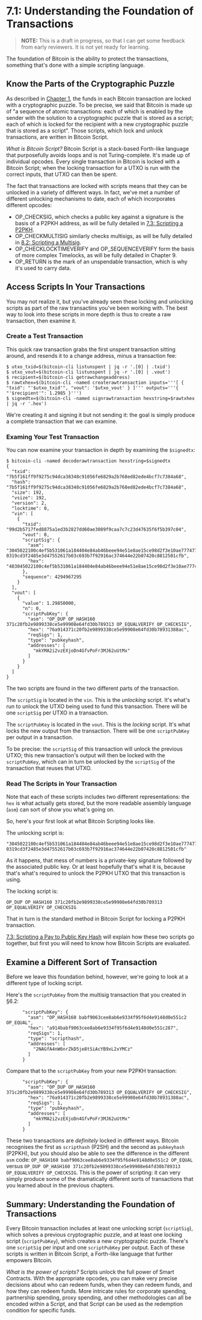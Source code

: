 # 7.1: Understanding the Foundation of Transactions

> **NOTE:** This is a draft in progress, so that I can get some feedback from early reviewers. It is not yet ready for learning.

The foundation of Bitcoin is the ability to protect the transactions, something that's done with a simple scripting language.

## Know the Parts of the Cryptographic Puzzle

As described in [Chapter 1](1_0_Introducing_Bitcoin.md), the funds in each Bitcoin transaction are locked with a cryptographic puzzle. To be precise, we said that Bitcoin is made up of "a sequence of atomic transactions: each of which is enabled by the sender with the solution to a cryptographic puzzle that is stored as a script; each of which is locked for the recipient with a new cryptographic puzzle that is stored as a script". Those scripts, which lock and unlock transactions, are written in Bitcoin Script.

_What is Bitcoin Script?_ Bitcoin Script is a stack-based Forth-like language that purposefully avoids loops and is not Turing-complete. It's made up of individual opcodes. Every single transaction in Bitcoin is locked with a Bitcoin Script; when the locking transaction for a UTXO is run with the correct inputs, that UTXO can then be spent.

The fact that transactions are locked with scripts means that they can be unlocked in a variety of different ways. In fact, we've met a number of different unlocking mechanisms to date, each of which incorporates different opcodes:

   * OP_CHECKSIG, which checks a public key against a signature is the basis of a P2PKH address, as will be fully detailed in [7.3: Scripting a P2PKH](7_3_Scripting_a_P2PKH.md).
   * OP_CHECKMULTISIG similarly checks multisigs, as will be fully detailed in [8.2: Scripting a Multisig](8_2_Creating_Multisig_Scripts.md).
   * OP_CHECKLOCKTIMEVERIFY and OP_SEQUENCEVERIFY form the basis of more complex Timelocks, as will be fully detailed in Chapter 9.
   * OP_RETURN is the mark of an unspendable transaction, which is why it's used to carry data.

## Access Scripts In Your Transactions

You may not realize it, but you've already seen these locking and unlocking scripts as part of the raw transactins you've been working with. The best way to look into these scripts in more depth is thus to create a raw transaction, then examine it.

### Create a Test Transaction

This quick raw transaction grabs the first unspent transaction sitting around, and resends it to a change address, minus a transaction fee:
```
$ utxo_txid=$(bitcoin-cli listunspent | jq -r '.[0] | .txid') 
$ utxo_vout=$(bitcoin-cli listunspent | jq -r '.[0] | .vout')
$ recipient=$(bitcoin-cli getrawchangeaddress)
$ rawtxhex=$(bitcoin-cli -named createrawtransaction inputs='''[ { "txid": "'$utxo_txid'", "vout": '$utxo_vout' } ]''' outputs='''{ "'$recipient'": 1.2985 }''')
$ signedtx=$(bitcoin-cli -named signrawtransaction hexstring=$rawtxhex | jq -r '.hex')
```
We're creating it and signing it but not sending it: the goal is simply produce a complete transaction that we can examine.

### Examing Your Test Transaction

You can now examine your transaction in depth by examining the `$signedtx`:
```
$ bitcoin-cli -named decoderawtransaction hexstring=$signedtx
{
  "txid": "7b5f161ff9f9275c94dca38348c91056fe6829a2b768ed82ede4bcf7c7384a68",
  "hash": "7b5f161ff9f9275c94dca38348c91056fe6829a2b768ed82ede4bcf7c7384a68",
  "size": 192,
  "vsize": 192,
  "version": 2,
  "locktime": 0,
  "vin": [
    {
      "txid": "99d2b5717fed8875a1ed3b2827dd60ae3089f9caa7c7c23d47635f6f5b397c04",
      "vout": 0,
      "scriptSig": {
        "asm": "3045022100c4ef5b531061a184404e84ab46beee94e51e8ae15ce98d2f3e10ae7774772ffd02203c546c399c4dc1d6eea692f73bb3fff490ea2e98fe300ac6a11840c7d52b6166[ALL] 0319cd3f2485e3d47552617b03c693b7f92916ac374644e22b07420c8812501cfb",
        "hex": "483045022100c4ef5b531061a184404e84ab46beee94e51e8ae15ce98d2f3e10ae7774772ffd02203c546c399c4dc1d6eea692f73bb3fff490ea2e98fe300ac6a11840c7d52b616601210319cd3f2485e3d47552617b03c693b7f92916ac374644e22b07420c8812501cfb"
      },
      "sequence": 4294967295
    }
  ],
  "vout": [
    {
      "value": 1.29850000,
      "n": 0,
      "scriptPubKey": {
        "asm": "OP_DUP OP_HASH160 371c20fb2e9899338ce5e99908e64fd30b789313 OP_EQUALVERIFY OP_CHECKSIG",
        "hex": "76a914371c20fb2e9899338ce5e99908e64fd30b78931388ac",
        "reqSigs": 1,
        "type": "pubkeyhash",
        "addresses": [
          "mkYMA2i2vzEXjoDn4GfvPoFr3MJ62uUtMx"
        ]
      }
    }
  ]
}
```
The two scripts are found in the two different parts of the transaction.

The `scriptSig` is located in the `vin`. This is the _unlocking_ script. It's what's run to unlock the UTXO being used to fund this transaction. There will be one `scriptSig` per UTXO in a transaction.

The `scriptPubKey` is located in the `vout`. This is the _locking_ script. It's what locks the new output from the transaction. There will be one `scriptPubKey` per output in a transaction.

To be precise: the `scriptSig` of this transaction will unlock the previous UTXO; this new transaction's output will then be locked with the `scriptPubKey`, which can in turn be unlocked by the `scriptSig` of the transaction that reuses that UTXO.

### Read The Scripts in Your Transaction

Note that each of these scripts includes two different representations: the `hex` is what actually gets stored, but the more readable assembly language (`asm`) can sort of show you what's going on.

So, here's your first look at what Bitcoin Scripting looks like.

The unlocking script is:
```
"3045022100c4ef5b531061a184404e84ab46beee94e51e8ae15ce98d2f3e10ae7774772ffd02203c546c399c4dc1d6eea692f73bb3fff490ea2e98fe300ac6a11840c7d52b6166[ALL] 0319cd3f2485e3d47552617b03c693b7f92916ac374644e22b07420c8812501cfb"
```
As it happens, that mess of numbers is a private-key signature followed by the associated public key. Or at least hopefully that's what it is, because that's what's required to unlock the P2PKH UTXO that this transaction is using.

The locking script is:
```
OP_DUP OP_HASH160 371c20fb2e9899338ce5e99908e64fd30b789313 OP_EQUALVERIFY OP_CHECKSIG
```
That in turn is the standard method in Bitcoin Script for locking a P2PKH transaction.

[7.3: Scripting a Pay to Public Key Hash](7_3_Scripting_a_Pay_to_Public_Key_Hash.md) will explain how these two scripts go together, but first you will need to know how Bitcoin Scripts are evaluated.

## Examine a Different Sort of Transaction

Before we leave this foundation behind, however, we're going to look at a different type of locking script. 

Here's the `scriptPubKey` from the multisig transaction that you created in §6.2: 
```
      "scriptPubKey": {
        "asm": "OP_HASH160 babf9063cee8ab6e9334f95f6d4e9148d0e551c2 OP_EQUAL",
        "hex": "a914babf9063cee8ab6e9334f95f6d4e9148d0e551c287",
        "reqSigs": 1,
        "type": "scripthash",
        "addresses": [
          "2NAGfA4nW6nrZkD5je8tSiAcYB9xL2xYMCz"
        ]
      }
```

Compare that to the `scriptPubKey` from your new P2PKH transaction:
```
      "scriptPubKey": {
        "asm": "OP_DUP OP_HASH160 371c20fb2e9899338ce5e99908e64fd30b789313 OP_EQUALVERIFY OP_CHECKSIG",
        "hex": "76a914371c20fb2e9899338ce5e99908e64fd30b78931388ac",
        "reqSigs": 1,
        "type": "pubkeyhash",
        "addresses": [
          "mkYMA2i2vzEXjoDn4GfvPoFr3MJ62uUtMx"
        ]
      }
```

These two transactions are _definitely_ locked in different ways. Bitcoin recognises the first as `scripthash` (P2SH) and the second as `pubkeyhash` (P2PKH), but you should also be able to see the difference in the different `asm` code: `OP_HASH160 babf9063cee8ab6e9334f95f6d4e9148d0e551c2 OP_EQUAL` versus `OP_DUP OP_HASH160 371c20fb2e9899338ce5e99908e64fd30b789313 OP_EQUALVERIFY OP_CHECKSIG`. This is the power of scripting: it can very simply produce some of the dramatically different sorts of transactions that you learned about in the previous chapters.

## Summary: Understanding the Foundation of Transactions

Every Bitcoin transaction includes at least one unlocking script (`scriptSig`), which solves a previous cryptographic puzzle, and at least one locking script (`scriptPubKey`), which creates a new cryptographic puzzle. There's one `scriptSig` per input and one `scriptPubKey` per output. Each of these scripts is written in Bitcoin Script, a Forth-like language that further empowers Bitcoin.

_What is the power of scripts?_ Scripts unlock the full power of Smart Contracts. With the appropriate opcodes, you can make very precise decisions about who can redeem funds, when they can redeem funds, and how they can redeem funds. More intricate rules for corporate spending, partnership spending, proxy spending, and other methodologies can all be encoded within a Script, and that Script can be used as the redemption condition for specific funds.
